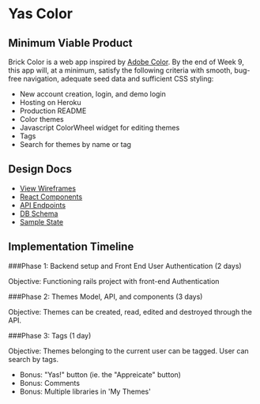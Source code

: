 # Yas Color


## Minimum Viable Product
 Brick Color is a web app inspired by [Adobe Color](https://www.color.adobe.com "Abobe Color CC"). By the end of Week 9, this app will, at a minimum, satisfy the following criteria with smooth, bug-free navigation, adequate seed data and sufficient CSS styling:
  * New account creation, login, and demo login
  * Hosting on Heroku
  * Production README
  * Color themes
  * Javascript ColorWheel widget for editing themes
  * Tags
  * Search for themes by name or tag

## Design Docs
  * [View Wireframes](./wireframes)
  * [React Components](./component-hierarchy.md)
  * [API Endpoints](./api-endpoints.md)
  * [DB Schema](./schema.md)
  * [Sample State](./sample-state.md)

## Implementation Timeline

###Phase 1: Backend setup and Front End User Authentication (2 days)

Objective: Functioning rails project with front-end Authentication

###Phase 2: Themes Model, API, and components (3 days)

Objective: Themes can be created, read, edited and destroyed through the API.

###Phase 3: Tags (1 day)

Objective: Themes belonging to the current user can be tagged. User can search by tags.



* Bonus: "Yas!" button (ie. the "Appreicate" button)
* Bonus: Comments
* Bonus: Multiple libraries in 'My Themes'
